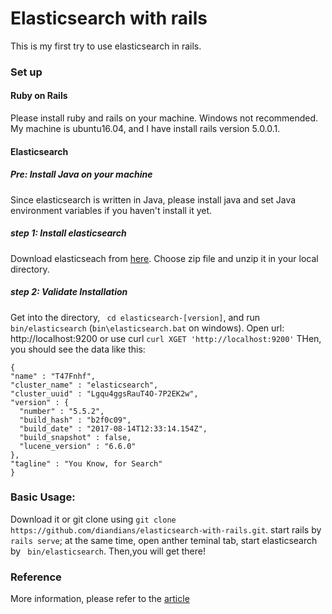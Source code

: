 # Elasticsearch with rails

This is my first try to use elasticsearch in rails.

### Set up
#### Ruby on Rails
Please install ruby and rails on your machine. Windows not recommended. My machine is ubuntu16.04, and I have install rails version 5.0.0.1.

#### Elasticsearch 
##### Pre: Install Java on your machine
  Since elasticsearch is written in Java, please install java and set Java environment variables if you haven't install it yet.
##### step 1: Install elasticsearch
  Download elasticseach from [here](https://www.elastic.co/downloads/elasticsearch). Choose zip file and unzip it in your local directory.
##### step 2: Validate Installation
  Get into the directory, ``` cd elasticsearch-[version]```, and run ``` bin/elasticsearch ``` (```bin\elasticsearch.bat``` on windows). Open url: http://localhost:9200 or use curl ``` curl XGET 'http://localhost:9200' ``` THen, you should see the data like this:
  ```
  {
  "name" : "T47Fnhf",
  "cluster_name" : "elasticsearch",
  "cluster_uuid" : "Lgqu4ggsRauT4O-7P2EK2w",
  "version" : {
    "number" : "5.5.2",
    "build_hash" : "b2f0c09",
    "build_date" : "2017-08-14T12:33:14.154Z",
    "build_snapshot" : false,
    "lucene_version" : "6.6.0"
  },
  "tagline" : "You Know, for Search"
}
```
### Basic Usage:
Download it or git clone using ``` git clone https://github.com/diandians/elasticsearch-with-rails.git ```. start rails by ``` rails serve```; at the same time, open anther teminal tab, start elasticsearch by ``` bin/elasticsearch```. Then,you will get there!

### Reference 
More information, please refer to the [article](https://www.sitepoint.com/full-text-search-rails-elasticsearch/)
